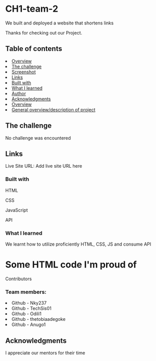 <h1>CH1-team-2 </h1>
<p>We built and deployed a website that shortens links </p>

<p>Thanks for checking out our Project.</p>

<h2>Table of contents</h2>
<li ><a href="">Overview</a></li>
<li ><a href="">The challenge</a></li>
<li ><a href="">Screenshot</a></li>
<li ><a href="">Links</a></li>
<li ><a href="">Built with</a></li>
<li ><a href="">What I learned</a></li>
<li ><a href="">Author</a></li>
<li ><a href="">Acknowledgments</a></li>
<li ><a href="">Overview</a></li>
<li ><a href="">General overview/description of project</a></li>




<h2> The challenge </h2>
<p> No challenge was encountered </p>




<h2> Links </h2>
Live Site URL: Add live site URL here

<h3> Built with </h3>
<p>HTML</p>
<p>CSS</p>
<p>JavaScript</p>
<p>API</p>


<h3>What I learned</h3>

 <p> We learnt how to utilize proficiently HTML, CSS, JS  and consume API </p>


<h1>Some HTML code I'm proud of</h1>
<style>
.proud-of-this-css {
	color: style;
}

</style>
<script>
const proudOfThisFunc = () => {
	console.log("🎉");
}
</script>


Contributors
<h3> Team members: </h3>
<li>Github - Nky237</li>
<li>Github - TechSis01</li>
<li>Github - Odili1</li>
<li>Github - thetobiaadegoke</li>
<li>Github - Anugo1</li>

<h2> Acknowledgments </h2>
<p> I appreciate our mentors for their time </p>